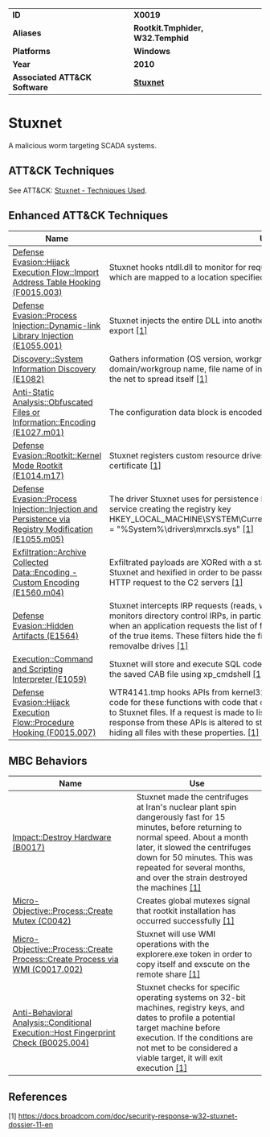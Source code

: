 
<table>
<tr>
<td><b>ID</b></td>
<td><b>X0019</b></td>
</tr>
<tr>
<td><b>Aliases</b></td>
<td><b>Rootkit.Tmphider, W32.Temphid</b></td>
</tr>
<tr>
<td><b>Platforms</b></td>
<td><b>Windows</b></td>
</tr>
<tr>
<td><b>Year</b></td>
<td><b>2010</b></td>
</tr>
<tr>
<td><b>Associated ATT&CK Software</b></td>
<td><b><a href="https://attack.mitre.org/software/S0603/">Stuxnet</a></b></td>
</tr>
</table>


Stuxnet
=======
A malicious worm targeting SCADA systems.


ATT&CK Techniques
-----------------
See ATT&CK: [Stuxnet - Techniques Used](https://attack.mitre.org/software/S0603/).

Enhanced ATT&CK Techniques
---------
|Name|Use|
|---|---|
|[Defense Evasion::Hijack Execution Flow::Import Address Table Hooking (F0015.003)](../defense-evasion/hijack-execution-flow.md)|Stuxnet hooks ntdll.dll to monitor for requests to load specially crafted file names which are mapped to a location specified by Stuxnet.  [[1]](#1)|
|[Defense Evasion::Process Injection::Dynamic-link Library Injection (E1055.001)](../defense-evasion/process-injection.md)|Stuxnet injects the entire DLL into another process and then just calls the particular export  [[1]](#1)|
|[Discovery::System Information Discovery (E1082)](../discovery/system-information-discovery.md)|Gathers information (OS version, workgroup status, computer name, domain/workgroup name, file name of infected project file) about each computer in the net to spread itself  [[1]](#1)|
|[Anti-Static Analysis::Obfuscated Files or Information::Encoding (E1027.m01)](../anti-static-analysis/executable-code-obfuscation.md)|The configuration data block is encoded with a NOT XOR 0xFF operation  [[1]](#1)|
|[Defense Evasion::Rootkit::Kernel Mode Rootkit (E1014.m17)](../defense-evasion/rootkit.md)|Stuxnet registers custom resource drives signed with a legitimate Realtek digital certificate  [[1]](#1)|
|[Defense Evasion::Process Injection::Injection and Persistence via Registry Modification (E1055.m05)](../defense-evasion/process-injection.md)|The driver Stuxnet uses for persistence Mrxcls.sys is registered as a boot start service creating the registry key HKEY_LOCAL_MACHINE\SYSTEM\CurrentControlSet\Services\MRxCIs\"ImagePath" = "%System%\drivers\mrxcls.sys" [[1]](#1)|
|[Exfiltration::Archive Collected Data::Encoding - Custom Encoding (E1560.m04)](../exfiltration/archive-collected-data.md)|Exfiltrated payloads are XORed with a static 31-byte long byte string found inside Stuxnet and hexified in order to be passed on as an ASCII data parameter in an HTTP request to the C2 servers  [[1]](#1)|
|[Defense Evasion::Hidden Artifacts (E1564)](../defense-evasion/hide-artifacts.md)|Stuxnet intercepts IRP requests (reads, writes) to devices (NFTS, FAT, CD-ROM). It monitors directory control IRPs, in particular directory query notifications such that when an application requests the list of files, it returns a Stuxnet-specified subset of the true items. These filters hide the files used by Stuxnet to spread through removalbe drives  [[1]](#1)|
|[Execution::Command and Scripting Interpreter (E1059)](../execution/command-and-scripting-interpreter.md)|Stuxnet will store and execute SQL code that will extract and execute Stuxnet from the saved CAB file using xp_cmdshell  [[1]](#1)|
|[Defense Evasion::Hijack Execution Flow::Procedure Hooking (F0015.007)](../defense-evasion/hijack-execution-flow.md)|WTR4141.tmp hooks APIs from kernel32.dll and Ntdll.dll and replaces the original code for these functions with code that checks for files with properties pertaining to Stuxnet files. If a request is made to list a file with the specified properties, the response from these APIs is altered to state that the file does not exist, thereby hiding all files with these properties.  [[1]](#1)|

MBC Behaviors
---------
|Name|Use|
|---|---|
|[Impact::Destroy Hardware (B0017)](../impact/destroy-hardware.md)|Stuxnet made the centrifuges at Iran's nuclear plant spin dangerously fast for 15 minutes, before returning to normal speed. About a month later, it slowed the centrifuges down for 50 minutes. This was repeated for several months, and over the strain destroyed the machines [[1]](#1)|
|[Micro-Objective::Process::Create Mutex (C0042)](../micro-behaviors/process/create-mutex.md)|Creates global mutexes signal that rootkit installation has occurred successfully  [[1]](#1)|
|[Micro-Objective::Process::Create Process::Create Process via WMI (C0017.002)](../micro-behaviors/process/create-process.md)|Stuxnet will use WMI operations with the explorere.exe token in order to copy itself and exscute on the remote share  [[1]](#1)|
|[Anti-Behavioral Analysis::Conditional Execution::Host Fingerprint Check (B0025.004)](../anti-behavioral-analysis/emulator-detection.md)|Stuxnet checks for specific operating systems on 32-bit machines, registry keys, and dates to profile a potential target machine before execution. If the conditions are not met to be considered a viable target, it will exit execution  [[1]](#1)|

References
----------
<a name="1">[1]</a> https://docs.broadcom.com/doc/security-response-w32-stuxnet-dossier-11-en
